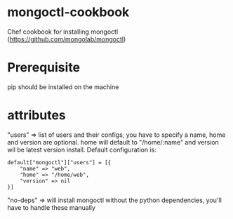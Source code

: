 mongoctl-cookbook
=================

Chef cookbook for installing mongoctl (https://github.com/mongolab/mongoctl)

Prerequisite
============

pip should be installed on the machine

attributes
==========
"users" => list of users and their configs, you have to specify a name, home and version are optional.
home will default to "/home/:name" and version wil be latest version install.
Default configuration is:
```
default["mongoctl"]["users"] = [{
    "name" => "web",
    "home" => "/home/web",
    "version" => nil
}]
```

"no-deps" => will install mongoctl without the python dependencies, you'll have to handle these manually
